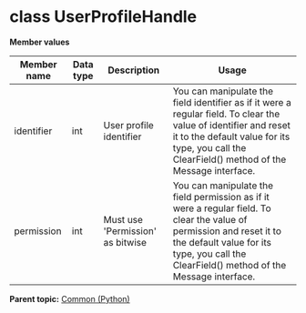 # class UserProfileHandle

 **Member values** 

|Member name|Data type|Description|Usage|
|-----------|---------|-----------|-----|
|identifier|int|User profile identifier|You can manipulate the field identifier as if it were a regular field. To clear the value of identifier and reset it to the default value for its type, you call the ClearField\(\) method of the Message interface.|
|permission|int|Must use 'Permission' as bitwise|You can manipulate the field permission as if it were a regular field. To clear the value of permission and reset it to the default value for its type, you call the ClearField\(\) method of the Message interface.|

**Parent topic:** [Common \(Python\)](../../summary_pages/Common.md)

